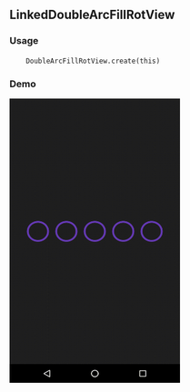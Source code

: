 ## LinkedDoubleArcFillRotView

### Usage

```
    DoubleArcFillRotView.create(this)
```

### Demo
<img src="https://github.com/Anwesh43/LinkedDoubleArcFillRotView/blob/master/demo/doublearcfillrotview.gif" width="300px" height="500px">
